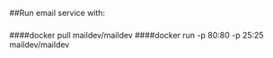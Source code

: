##Run email service with:
###
####docker pull maildev/maildev
####docker run -p 80:80 -p 25:25 maildev/maildev
